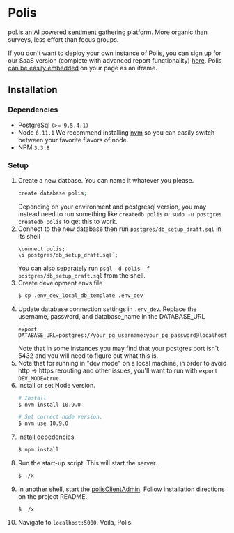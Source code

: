 # Polis
pol.is an AI powered sentiment gathering platform. More organic than surveys, less effort than focus groups.

If you don't want to deploy your own instance of Polis, you can sign up for our SaaS version (complete with advanced report functionality) [here](https://pol.is/home).
Polis [can be easily embedded](http://docs.pol.is/usage/Embedding.html) on your page as an iframe.

## Installation

### Dependencies

* PostgreSql `(>= 9.5.4.1)`
* Node `6.11.1`
We recommend installing [nvm](https://github.com/creationix/nvm) so you can easily switch between your favorite flavors of node.
* NPM `3.3.8`

### Setup

1. Create a new datbase. You can name it whatever you please.
    ```sh
    create database polis;
    ```
    Depending on your environment and postgresql version, you may instead need to run something like `createdb polis` or `sudo -u postgres createdb polis` to get this to work.
1. Connect to the new database then run `postgres/db_setup_draft.sql` in its shell
    ```
    \connect polis;
    \i postgres/db_setup_draft.sql`;
    ```
    You can also separately run `psql -d polis -f postgres/db_setup_draft.sql` from the shell.
1. Create development envs file
    ```sh
    $ cp .env_dev_local_db_template .env_dev
    ```
1. Update database connection settings in `.env_dev`. Replace the username, password, and database_name in the DATABASE_URL
    ```
    export DATABASE_URL=postgres://your_pg_username:your_pg_password@localhost:5432/your_pg_database_name
    ```
    Note that in some instances you may find that your postgres port isn't 5432 and you will need to figure out what this is.
1. Note that for running in "dev mode" on a local machine, in order to avoid http -> https rerouting and other
    issues, you'll want to run with `export DEV_MODE=true`.
1. Install or set Node version.
    ```sh
    # Install
    $ nvm install 10.9.0

    # Set correct node version.
    $ nvm use 10.9.0
    ```
1. Install depedencies
    ```sh
    $ npm install
    ```
1. Run the start-up script. This will start the server.
    ```sh
    $ ./x
    ```
1. In another shell, start the [polisClientAdmin](https://github.com/pol-is/polisClientAdmin). Follow installation directions on the project README.
    ```
    $ ./x
    ```
1. Navigate to `localhost:5000`. Voila, Polis.
